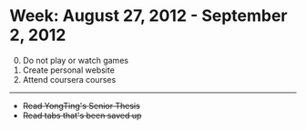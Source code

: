 # Week: August 27, 2012 - September 2, 2012

0. Do not play or watch games
1. Create personal website 
2. Attend coursera courses 

***

* ~~Read YongTing's Senior Thesis~~
* ~~Read tabs that's been saved up~~
